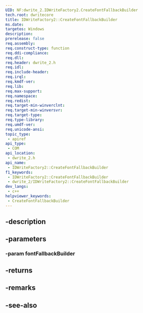 ```yaml
---
UID: NF:dwrite_2.IDWriteFactory2.CreateFontFallbackBuilder
tech.root: dwritecore
title: IDWriteFactory2::CreateFontFallbackBuilder
ms.date: 
targetos: Windows
description: 
prerelease: false
req.assembly: 
req.construct-type: function
req.ddi-compliance: 
req.dll: 
req.header: dwrite_2.h
req.idl: 
req.include-header: 
req.irql: 
req.kmdf-ver: 
req.lib: 
req.max-support: 
req.namespace: 
req.redist: 
req.target-min-winverclnt: 
req.target-min-winversvr: 
req.target-type: 
req.type-library: 
req.umdf-ver: 
req.unicode-ansi: 
topic_type:
 - apiref
api_type:
 - COM
api_location:
 - dwrite_2.h
api_name:
 - IDWriteFactory2::CreateFontFallbackBuilder
f1_keywords:
 - IDWriteFactory2::CreateFontFallbackBuilder
 - dwrite_2/IDWriteFactory2::CreateFontFallbackBuilder
dev_langs:
 - c++
helpviewer_keywords:
 - CreateFontFallbackBuilder
---
```


## -description

## -parameters

### -param fontFallbackBuilder

## -returns

## -remarks

## -see-also

